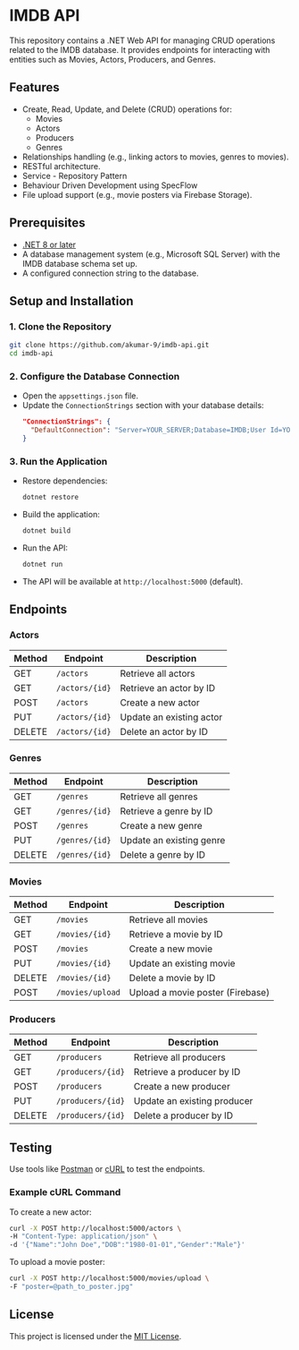 # IMDB API

This repository contains a .NET Web API for managing CRUD operations related to the IMDB database. It provides endpoints for interacting with entities such as Movies, Actors, Producers, and Genres.

## Features
- Create, Read, Update, and Delete (CRUD) operations for:
  - Movies
  - Actors
  - Producers
  - Genres
- Relationships handling (e.g., linking actors to movies, genres to movies).
- RESTful architecture.
- Service - Repository Pattern
- Behaviour Driven Development using SpecFlow
- File upload support (e.g., movie posters via Firebase Storage).

## Prerequisites

- [.NET 8 or later](https://dotnet.microsoft.com/)
- A database management system (e.g., Microsoft SQL Server) with the IMDB database schema set up.
- A configured connection string to the database.

## Setup and Installation

### 1. Clone the Repository
```bash
git clone https://github.com/akumar-9/imdb-api.git
cd imdb-api
```

### 2. Configure the Database Connection
- Open the `appsettings.json` file.
- Update the `ConnectionStrings` section with your database details:
  ```json
  "ConnectionStrings": {
    "DefaultConnection": "Server=YOUR_SERVER;Database=IMDB;User Id=YOUR_USER;Password=YOUR_PASSWORD;"
  }
  ```

### 3. Run the Application
- Restore dependencies:
  ```bash
  dotnet restore
  ```
- Build the application:
  ```bash
  dotnet build
  ```
- Run the API:
  ```bash
  dotnet run
  ```
- The API will be available at `http://localhost:5000` (default).

## Endpoints

### Actors
| Method | Endpoint               | Description                 |
|--------|------------------------|-----------------------------|
| GET    | `/actors`              | Retrieve all actors         |
| GET    | `/actors/{id}`         | Retrieve an actor by ID     |
| POST   | `/actors`              | Create a new actor          |
| PUT    | `/actors/{id}`         | Update an existing actor    |
| DELETE | `/actors/{id}`         | Delete an actor by ID       |

### Genres
| Method | Endpoint               | Description                 |
|--------|------------------------|-----------------------------|
| GET    | `/genres`              | Retrieve all genres         |
| GET    | `/genres/{id}`         | Retrieve a genre by ID      |
| POST   | `/genres`              | Create a new genre          |
| PUT    | `/genres/{id}`         | Update an existing genre    |
| DELETE | `/genres/{id}`         | Delete a genre by ID        |

### Movies
| Method | Endpoint               | Description                     |
|--------|------------------------|---------------------------------|
| GET    | `/movies`              | Retrieve all movies             |
| GET    | `/movies/{id}`         | Retrieve a movie by ID          |
| POST   | `/movies`              | Create a new movie              |
| PUT    | `/movies/{id}`         | Update an existing movie        |
| DELETE | `/movies/{id}`         | Delete a movie by ID            |
| POST   | `/movies/upload`       | Upload a movie poster (Firebase)|

### Producers
| Method | Endpoint                 | Description                   |
|--------|--------------------------|-------------------------------|
| GET    | `/producers`             | Retrieve all producers         |
| GET    | `/producers/{id}`        | Retrieve a producer by ID      |
| POST   | `/producers`             | Create a new producer          |
| PUT    | `/producers/{id}`        | Update an existing producer    |
| DELETE | `/producers/{id}`        | Delete a producer by ID        |

## Testing

Use tools like [Postman](https://www.postman.com/) or [cURL](https://curl.se/) to test the endpoints.

### Example cURL Command
To create a new actor:
```bash
curl -X POST http://localhost:5000/actors \
-H "Content-Type: application/json" \
-d '{"Name":"John Doe","DOB":"1980-01-01","Gender":"Male"}'
```

To upload a movie poster:
```bash
curl -X POST http://localhost:5000/movies/upload \
-F "poster=@path_to_poster.jpg"
```

## License

This project is licensed under the [MIT License](LICENSE).

